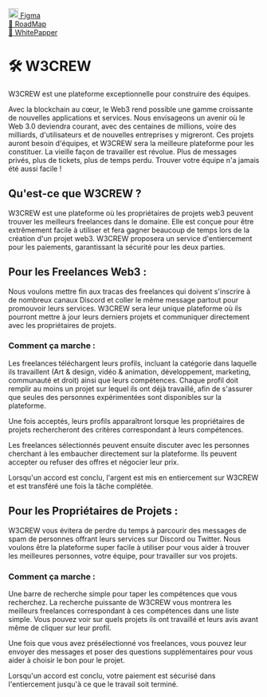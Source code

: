 <a href="https://www.figma.com">
  <img src="https://upload.wikimedia.org/wikipedia/commons/3/33/Figma-logo.svg" alt="Figma" height="20"/>
Figma 
</a>
<br/>
<a href="https://cosmic-crew.gitbook.io/cosmic-crew-whitepaper/cosmic-crew-whitepaper/roadmap">
🚏 RoadMap
</a>
<br/>
<a href="https://cosmic-crew.gitbook.io/cosmic-crew-whitepaper/cosmic-crew-whitepaper/utility-w3crew">
📄 WhitePapper 
</a>


# 🛠️ W3CREW

W3CREW est une plateforme exceptionnelle pour construire des équipes.

Avec la blockchain au cœur, le Web3 rend possible une gamme croissante de nouvelles applications et services. Nous envisageons un avenir où le Web 3.0 deviendra courant, avec des centaines de millions, voire des milliards, d'utilisateurs et de nouvelles entreprises y migreront. Ces projets auront besoin d'équipes, et W3CREW sera la meilleure plateforme pour les constituer. La vieille façon de travailler est révolue. Plus de messages privés, plus de tickets, plus de temps perdu. Trouver votre équipe n'a jamais été aussi facile !

## Qu'est-ce que W3CREW ?

W3CREW est une plateforme où les propriétaires de projets web3 peuvent trouver les meilleurs freelances dans le domaine. Elle est conçue pour être extrêmement facile à utiliser et fera gagner beaucoup de temps lors de la création d'un projet web3. W3CREW proposera un service d'entiercement pour les paiements, garantissant la sécurité pour les deux parties.

## Pour les Freelances Web3 :

Nous voulons mettre fin aux tracas des freelances qui doivent s'inscrire à de nombreux canaux Discord et coller le même message partout pour promouvoir leurs services. W3CREW sera leur unique plateforme où ils pourront mettre à jour leurs derniers projets et communiquer directement avec les propriétaires de projets.

### Comment ça marche :

Les freelances téléchargent leurs profils, incluant la catégorie dans laquelle ils travaillent (Art & design, vidéo & animation, développement, marketing, communauté et droit) ainsi que leurs compétences. Chaque profil doit remplir au moins un projet sur lequel ils ont déjà travaillé, afin de s'assurer que seules des personnes expérimentées sont disponibles sur la plateforme.

Une fois acceptés, leurs profils apparaîtront lorsque les propriétaires de projets rechercheront des critères correspondant à leurs compétences.

Les freelances sélectionnés peuvent ensuite discuter avec les personnes cherchant à les embaucher directement sur la plateforme. Ils peuvent accepter ou refuser des offres et négocier leur prix.

Lorsqu'un accord est conclu, l'argent est mis en entiercement sur W3CREW et est transféré une fois la tâche complétée.

## Pour les Propriétaires de Projets :

W3CREW vous évitera de perdre du temps à parcourir des messages de spam de personnes offrant leurs services sur Discord ou Twitter. Nous voulons être la plateforme super facile à utiliser pour vous aider à trouver les meilleures personnes, votre équipe, pour travailler sur vos projets.

### Comment ça marche :

Une barre de recherche simple pour taper les compétences que vous recherchez. La recherche puissante de W3CREW vous montrera les meilleurs freelances correspondant à ces compétences dans une liste simple. Vous pouvez voir sur quels projets ils ont travaillé et leurs avis avant même de cliquer sur leur profil.

Une fois que vous avez présélectionné vos freelances, vous pouvez leur envoyer des messages et poser des questions supplémentaires pour vous aider à choisir le bon pour le projet.

Lorsqu'un accord est conclu, votre paiement est sécurisé dans l'entiercement jusqu'à ce que le travail soit terminé.


